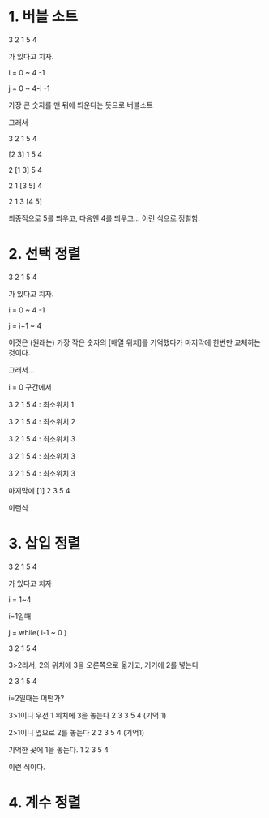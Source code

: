# 1. 버블 소트

3 2 1 5 4

가 있다고 치자.

i = 0 ~ 4      -1

j = 0 ~ 4-i     -1

가장 큰 숫자를 맨 뒤에 띄운다는 뜻으로 버블소트

그래서

3 2 1 5 4

[2 3] 1 5 4

2 [1 3] 5 4

2 1 [3 5] 4

2 1 3 [4 5]

최종적으로 5를 띄우고, 다음엔 4를 띄우고... 이런 식으로 정렬함.


# 2. 선택 정렬

3 2 1 5 4

가 있다고 치자.

i = 0 ~ 4 -1

j = i+1 ~ 4

이것은 (원래는) 가장 작은 숫자의 [배열 위치]를 기억했다가 마지막에 한번만 교체하는 것이다.

그래서...

i = 0 구간에서 

3 2 1 5 4 : 최소위치 1

3 2 1 5 4 : 최소위치 2

3 2 1 5 4 : 최소위치 3

3 2 1 5 4 : 최소위치 3

3 2 1 5 4 : 최소위치 3

마지막에 [1] 2 3 5 4

이런식

# 3. 삽입 정렬

3 2 1 5 4 

가 있다고 치자

i = 1~4

i=1일때

j = while( i-1 ~ 0 )

3 2 1 5 4

3>2라서, 2의 위치에 3을 오른쪽으로 옮기고, 거기에 2를 넣는다

2 3 1 5 4

i=2일때는 어떤가?

3>1이니 우선 1 위치에 3을 놓는다 2 3 3 5 4 (기억 1)

2>1이니 옆으로 2를 놓는다 2 2 3 5 4 (기억1)

기억한 곳에 1을 놓는다. 1 2 3 5 4

이런 식이다.

# 4. 계수 정렬
